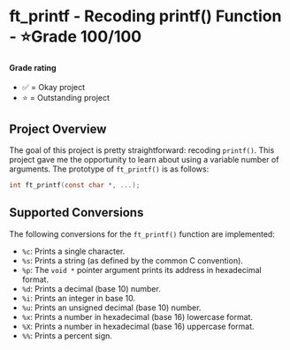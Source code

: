 # ft_printf - Recoding printf() Function - ⭐Grade 100/100

#### Grade rating
- ✅ = Okay project
- ⭐ = Outstanding project

## Project Overview

The goal of this project is pretty straightforward: recoding `printf()`. This project gave me the opportunity to learn about using a variable number of arguments. The prototype of `ft_printf()` is as follows:

~~~c
int ft_printf(const char *, ...);
~~~

## Supported Conversions

The following conversions for the `ft_printf()` function are implemented:

- `%c`: Prints a single character.
- `%s`: Prints a string (as defined by the common C convention).
- `%p`: The `void *` pointer argument prints its address in hexadecimal format.
- `%d`: Prints a decimal (base 10) number.
- `%i`: Prints an integer in base 10.
- `%u`: Prints an unsigned decimal (base 10) number.
- `%x`: Prints a number in hexadecimal (base 16) lowercase format.
- `%X`: Prints a number in hexadecimal (base 16) uppercase format.
- `%%`: Prints a percent sign.


